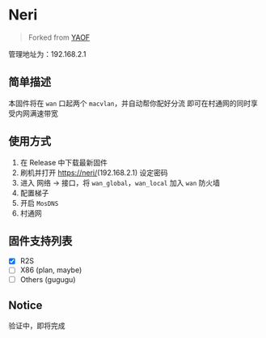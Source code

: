 # Neri

> Forked from [YAOF](https://github.com/QiuSimons/YAOF)

管理地址为：192.168.2.1

## 简单描述
本固件将在 `wan` 口起两个 `macvlan`，并自动帮你配好分流
即可在村通网的同时享受内网满速带宽

## 使用方式
1. 在 Release 中下载最新固件
2. 刷机并打开 [https://neri/](http://neri/)(192.168.2.1) 设定密码
3. 进入 网络 -> 接口，将 `wan_global`，`wan_local` 加入 `wan` 防火墙
4. 配置梯子
5. 开启 `MosDNS`
6. 村通网

## 固件支持列表
- [x] R2S
- [ ] X86 (plan, maybe)
- [ ] Others (gugugu)

## Notice
验证中，即将完成
